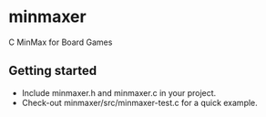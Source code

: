 minmaxer
========

C MinMax for Board Games

Getting started
---------------

 - Include minmaxer.h and minmaxer.c in your project.
 - Check-out minmaxer/src/minmaxer-test.c for a quick example.

